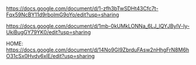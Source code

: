 https://docs.google.com/document/d/1-zfh3bTwSDHt43Cfc7t-Fqx59NcBY11d9rbolmG9oYo/edit?usp=sharing

https://docs.google.com/document/d/1mb-0kUMkLONNa_6LJ_lQYJBylV-ly-UkiBugGY79YK0/edit?usp=sharing


HOME: https://docs.google.com/document/d/14No9GI9ZbrduFAsw2nHhgFrN8M6hO31cSx0Hvdv6xIE/edit?usp=sharing

